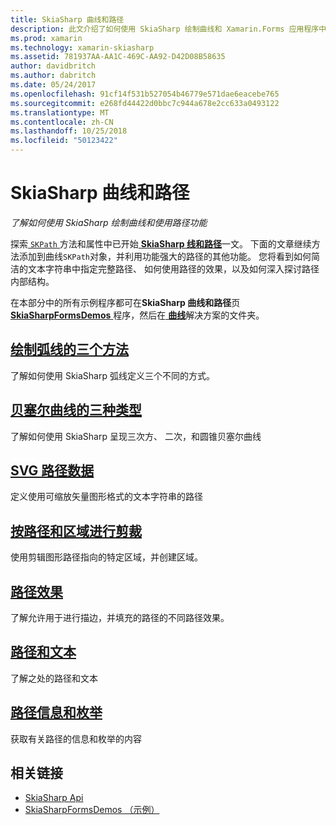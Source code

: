 ```yaml
---
title: SkiaSharp 曲线和路径
description: 此文介绍了如何使用 SkiaSharp 绘制曲线和 Xamarin.Forms 应用程序中使用路径功能，此示例代码进行了演示。
ms.prod: xamarin
ms.technology: xamarin-skiasharp
ms.assetid: 781937AA-AA1C-469C-AA92-D42D08B58635
author: davidbritch
ms.author: dabritch
ms.date: 05/24/2017
ms.openlocfilehash: 91cf14f531b527054b46779e571dae6eacebe765
ms.sourcegitcommit: e268fd44422d0bbc7c944a678e2cc633a0493122
ms.translationtype: MT
ms.contentlocale: zh-CN
ms.lasthandoff: 10/25/2018
ms.locfileid: "50123422"
---
```

# <a name="skiasharp-curves-and-paths"></a>SkiaSharp 曲线和路径

_了解如何使用 SkiaSharp 绘制曲线和使用路径功能_

探索[ `SKPath` ](xref:SkiaSharp.SKPath)方法和属性中已开始[ **SkiaSharp 线和路径**](../paths/index.md)一文。 下面的文章继续方法添加到曲线`SKPath`对象，并利用功能强大的路径的其他功能。 您将看到如何简洁的文本字符串中指定完整路径、 如何使用路径的效果，以及如何深入探讨路径内部结构。

在本部分中的所有示例程序都可在**SkiaSharp 曲线和路径**页[ **SkiaSharpFormsDemos** ](https://developer.xamarin.com/samples/xamarin-forms/SkiaSharpForms/Demos/)程序，然后在[ **曲线**](https://github.com/xamarin/xamarin-forms-samples/tree/master/SkiaSharpForms/Demos/Demos/SkiaSharpFormsDemos/Curves)解决方案的文件夹。

## <a name="three-ways-to-draw-an-arcarcsmd"></a>[绘制弧线的三个方法](arcs.md)

了解如何使用 SkiaSharp 弧线定义三个不同的方式。

## <a name="three-types-of-bzier-curvesbeziersmd"></a>[贝塞尔曲线的三种类型](beziers.md)

了解如何使用 SkiaSharp 呈现三次方、 二次，和圆锥贝塞尔曲线

## <a name="svg-path-datapath-datamd"></a>[SVG 路径数据](path-data.md)

定义使用可缩放矢量图形格式的文本字符串的路径

## <a name="clipping-with-paths-and-regionsclippingmd"></a>[按路径和区域进行剪裁](clipping.md)

使用剪辑图形路径指向的特定区域，并创建区域。

## <a name="path-effectseffectsmd"></a>[路径效果](effects.md)

了解允许用于进行描边，并填充的路径的不同路径效果。

## <a name="paths-and-texttext-pathsmd"></a>[路径和文本](text-paths.md)

了解之处的路径和文本

## <a name="path-information-and-enumerationinformationmd"></a>[路径信息和枚举](information.md)

获取有关路径的信息和枚举的内容


## <a name="related-links"></a>相关链接

- [SkiaSharp Api](https://docs.microsoft.com/dotnet/api/skiasharp)
- [SkiaSharpFormsDemos （示例）](https://developer.xamarin.com/samples/xamarin-forms/SkiaSharpForms/Demos/)
